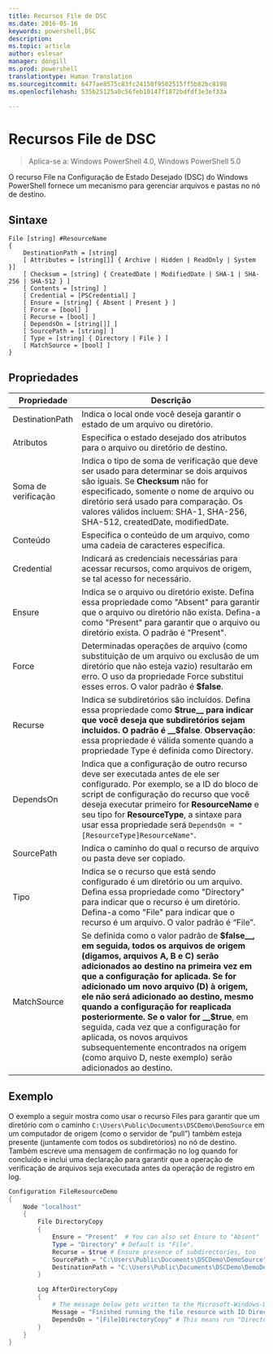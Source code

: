 ```yaml
---
title: Recursos File de DSC
ms.date: 2016-05-16
keywords: powershell,DSC
description: 
ms.topic: article
author: eslesar
manager: dongill
ms.prod: powershell
translationtype: Human Translation
ms.sourcegitcommit: 6477ae8575c83fc24150f9502515ff5b82bc8198
ms.openlocfilehash: 535b25125a0c56feb10147f1872bdfdf3e3ef33a

---
```


# Recursos File de DSC

> Aplica-se a: Windows PowerShell 4.0, Windows PowerShell 5.0

O recurso File na Configuração de Estado Desejado (DSC) do Windows PowerShell fornece um mecanismo para gerenciar arquivos e pastas no nó de destino.

## Sintaxe
```
File [string] #ResourceName
{
    DestinationPath = [string]
    [ Attributes = [string[]] { Archive | Hidden | ReadOnly | System }]
    [ Checksum = [string] { CreatedDate | ModifiedDate | SHA-1 | SHA-256 | SHA-512 } ]
    [ Contents = [string] ]
    [ Credential = [PSCredential] ]
    [ Ensure = [string] { Absent | Present } ] 
    [ Force = [bool] ]
    [ Recurse = [bool] ]
    [ DependsOn = [string[]] ]
    [ SourcePath = [string] ]
    [ Type = [string] { Directory | File } ] 
    [ MatchSource = [bool] ]
}
```

## Propriedades

|  Propriedade  |  Descrição   | 
|---|---| 
| DestinationPath| Indica o local onde você deseja garantir o estado de um arquivo ou diretório.| 
| Atributos| Especifica o estado desejado dos atributos para o arquivo ou diretório de destino.| 
| Soma de verificação| Indica o tipo de soma de verificação que deve ser usado para determinar se dois arquivos são iguais. Se __Checksum__ não for especificado, somente o nome de arquivo ou diretório será usado para comparação. Os valores válidos incluem: SHA-1, SHA-256, SHA-512, createdDate, modifiedDate.| 
| Conteúdo| Especifica o conteúdo de um arquivo, como uma cadeia de caracteres específica.| 
| Credential| Indicará as credenciais necessárias para acessar recursos, como arquivos de origem, se tal acesso for necessário.| 
| Ensure| Indica se o arquivo ou diretório existe. Defina essa propriedade como "Absent" para garantir que o arquivo ou diretório não exista. Defina-a como "Present" para garantir que o arquivo ou diretório exista. O padrão é "Present".| 
| Force| Determinadas operações de arquivo (como substituição de um arquivo ou exclusão de um diretório que não esteja vazio) resultarão em erro. O uso da propriedade Force substitui esses erros. O valor padrão é __$false__.| 
| Recurse| Indica se subdiretórios são incluídos. Defina essa propriedade como __$true__ para indicar que você deseja que subdiretórios sejam incluídos. O padrão é __$false__. **Observação**: essa propriedade é válida somente quando a propriedade Type é definida como Directory.| 
| DependsOn | Indica que a configuração de outro recurso deve ser executada antes de ele ser configurado. Por exemplo, se a ID do bloco de script de configuração do recurso que você deseja executar primeiro for __ResourceName__ e seu tipo for __ResourceType__, a sintaxe para usar essa propriedade será `DependsOn = "[ResourceType]ResourceName"`.| 
| SourcePath| Indica o caminho do qual o recurso de arquivo ou pasta deve ser copiado.| 
| Tipo| Indica se o recurso que está sendo configurado é um diretório ou um arquivo. Defina essa propriedade como "Directory" para indicar que o recurso é um diretório. Defina-a como "File" para indicar que o recurso é um arquivo. O valor padrão é “File”.| 
| MatchSource| Se definida como o valor padrão de __$false__, em seguida, todos os arquivos de origem (digamos, arquivos A, B e C) serão adicionados ao destino na primeira vez em que a configuração for aplicada. Se for adicionado um novo arquivo (D) à origem, ele não será adicionado ao destino, mesmo quando a configuração for reaplicada posteriormente. Se o valor for __$true__, em seguida, cada vez que a configuração for aplicada, os novos arquivos subsequentemente encontrados na origem (como arquivo D, neste exemplo) serão adicionados ao destino.| 

## Exemplo

O exemplo a seguir mostra como usar o recurso Files para garantir que um diretório com o caminho `C:\Users\Public\Documents\DSCDemo\DemoSource` em um computador de origem (como o servidor de “pull”) também esteja presente (juntamente com todos os subdiretórios) no nó de destino. Também escreve uma mensagem de confirmação no log quando for concluído e inclui uma declaração para garantir que a operação de verificação de arquivos seja executada antes da operação de registro em log.

```powershell
Configuration FileResourceDemo
{
    Node "localhost"
    {
        File DirectoryCopy
        {
            Ensure = "Present"  # You can also set Ensure to "Absent"
            Type = "Directory" # Default is "File".
            Recurse = $true # Ensure presence of subdirectories, too
            SourcePath = "C:\Users\Public\Documents\DSCDemo\DemoSource"
            DestinationPath = "C:\Users\Public\Documents\DSCDemo\DemoDestination"    
        }

        Log AfterDirectoryCopy
        {
            # The message below gets written to the Microsoft-Windows-Desired State Configuration/Analytic log
            Message = "Finished running the file resource with ID DirectoryCopy"
            DependsOn = "[File]DirectoryCopy" # This means run "DirectoryCopy" first.
        }
    }
}
```




<!--HONumber=Jun16_HO4-->


